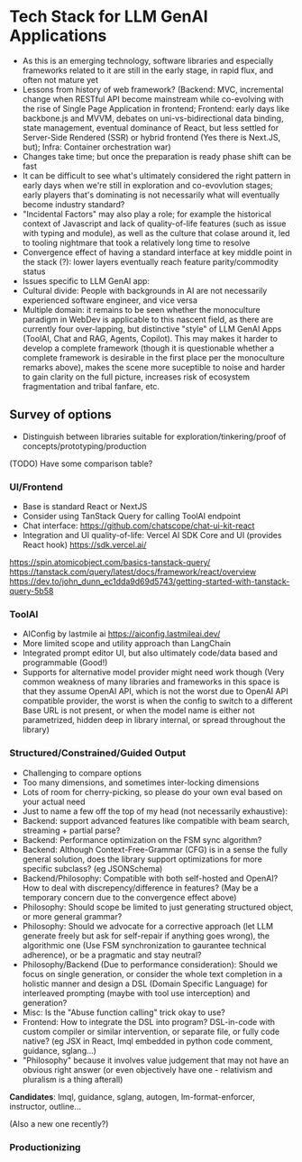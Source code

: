# Tech Stack for LLM GenAI Applications

- As this is an emerging technology, software libraries and especially frameworks related to it are still in the early stage, in rapid flux, and often not mature yet
- Lessons from history of web framework? (Backend: MVC, incremental change when RESTful API become mainstream while co-evolving with the rise of Single Page Application in frontend; Frontend: early days like backbone.js and MVVM, debates on uni-vs-bidirectional data binding, state management, eventual dominance of React, but less settled for Server-Side Rendered (SSR) or hybrid frontend (Yes there is Next.JS, but); Infra: Container orchestration war)
 - Changes take time; but once the preparation is ready phase shift can be fast
 - It can be difficult to see what's ultimately considered the right pattern in early days when we're still in exploration and co-evovlution stages; early players that's dominating is not necessarily what will eventually become industry standard?
 - "Incidental Factors" may also play a role; for example the historical context of Javascript and lack of quality-of-life features (such as issue with typing and module), as well as the culture that colase around it, led to tooling nightmare that took a relatively long time to resolve
 - Convergence effect of having a standard interface at key middle point in the stack (?): lower layers eventually reach feature parity/commodity status
- Issues specific to LLM GenAI app:
 - Cultural divide: People with backgrounds in AI are not necessarily experienced software engineer, and vice versa
 - Multiple domain: it remains to be seen whether the monoculture paradigm in WebDev is applicable to this nascent field, as there are currently four over-lapping, but distinctive "style" of LLM GenAI Apps (ToolAI, Chat and RAG, Agents, Copilot). This may makes it harder to develop a complete framework (though it is questionable whether a complete framework is desirable in the first place per the monoculture remarks above), makes the scene more suceptible to noise and harder to gain clarity on the full picture, increases risk of ecosystem fragmentation and tribal fanfare, etc.

## Survey of options

- Distinguish between libraries suitable for exploration/tinkering/proof of concepts/prototyping/production

(TODO) Have some comparison table?

### UI/Frontend

- Base is standard React or NextJS
- Consider using TanStack Query for calling ToolAI endpoint
- Chat interface: https://github.com/chatscope/chat-ui-kit-react
- Integration and UI quality-of-life: Vercel AI SDK Core and UI (provides React hook) https://sdk.vercel.ai/

https://spin.atomicobject.com/basics-tanstack-query/
https://tanstack.com/query/latest/docs/framework/react/overview
https://dev.to/john_dunn_ec1dda9d69d5743/getting-started-with-tanstack-query-5b58

### ToolAI

- AIConfig by lastmile ai https://aiconfig.lastmileai.dev/
 - More limited scope and utility approach than LangChain
 - Integrated prompt editor UI, but also ultimately code/data based and programmable (Good!)
 - Supports for alternative model provider might need work though (Very common weakness of many libraries and frameworks in this space is that they assume OpenAI API, which is not the worst due to OpenAI API compatible provider, the worst is when the config to switch to a different Base URL is not present, or when the model name is either not parametrized, hidden deep in library internal, or spread throughout the library)

### Structured/Constrained/Guided Output

- Challenging to compare options
- Too many dimensions, and sometimes inter-locking dimensions
- Lots of room for cherry-picking, so please do your own eval based on your actual need
- Just to name a few off the top of my head (not necessarily exhaustive):
 - Backend: support advanced features like compatible with beam search, streaming + partial parse?
 - Backend: Performance optimization on the FSM sync algorithm?
 - Backend: Although Context-Free-Grammar (CFG) is in a sense the fully general solution, does the library support optimizations for more specific subclass? (eg JSONSchema)
 - Backend/Philosophy: Compatible with both self-hosted and OpenAI? How to deal with discrepency/difference in features? (May be a temporary concern due to the convergence effect above)
 - Philosophy: Should scope be limited to just generating structured object, or more general grammar?
 - Philosophy: Should we advocate for a corrective approach (let LLM generate freely but ask for self-repair if anything goes wrong), the algorithmic one (Use FSM synchronization to gaurantee technical adherence), or be a pragmatic and stay neutral?
 - Philosophy/Backend (Due to performance consideration): Should we focus on single generation, or consider the whole text completion in a holistic manner and design a DSL (Domain Specific Language) for interleaved prompting (maybe with tool use interception) and generation?
 - Misc: Is the "Abuse function calling" trick okay to use?
 - Frontend: How to integrate the DSL into program? DSL-in-code with custom compiler or similar intervention, or separate file, or fully code native? (eg JSX in React, lmql embedded in python code comment, guidance, sglang...)
- "Philosophy" because it involves value judgement that may not have an obvious right answer (or even objectively have one - relativism and pluralism is a thing afterall)

**Candidates**: lmql, guidance, sglang, autogen, lm-format-enforcer, instructor, outline...

(Also a new one recently?)

### Productionizing

